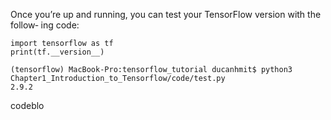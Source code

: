 

Once you’re up and running, you can test your TensorFlow version with the follow‐
ing code:
```
import tensorflow as tf
print(tf.__version__)
```

```
(tensorflow) MacBook-Pro:tensorflow_tutorial ducanhmit$ python3 Chapter1_Introduction_to_Tensorflow/code/test.py 
2.9.2
```


codeblo